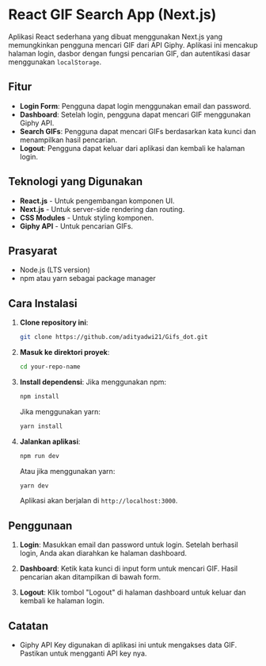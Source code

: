 # React GIF Search App (Next.js)

Aplikasi React sederhana yang dibuat menggunakan Next.js yang memungkinkan pengguna mencari GIF dari API Giphy. Aplikasi ini mencakup halaman login, dasbor dengan fungsi pencarian GIF, dan autentikasi dasar menggunakan `localStorage`.

## Fitur
- **Login Form**: Pengguna dapat login menggunakan email dan password.
- **Dashboard**: Setelah login, pengguna dapat mencari GIF menggunakan Giphy API.
- **Search GIFs**: Pengguna dapat mencari GIFs berdasarkan kata kunci dan menampilkan hasil pencarian.
- **Logout**: Pengguna dapat keluar dari aplikasi dan kembali ke halaman login.

## Teknologi yang Digunakan
- **React.js** - Untuk pengembangan komponen UI.
- **Next.js** - Untuk server-side rendering dan routing.
- **CSS Modules** - Untuk styling komponen.
- **Giphy API** - Untuk pencarian GIFs.

## Prasyarat
- Node.js (LTS version)
- npm atau yarn sebagai package manager

## Cara Instalasi

1. **Clone repository ini**:
   ```bash
   git clone https://github.com/adityadwi21/Gifs_dot.git
   ```

2. **Masuk ke direktori proyek**:
   ```bash
   cd your-repo-name
   ```

3. **Install dependensi**:
   Jika menggunakan npm:
   ```bash
   npm install
   ```
   Jika menggunakan yarn:
   ```bash
   yarn install
   ```

4. **Jalankan aplikasi**:
   ```bash
   npm run dev
   ```
   Atau jika menggunakan yarn:
   ```bash
   yarn dev
   ```

   Aplikasi akan berjalan di `http://localhost:3000`.

## Penggunaan

1. **Login**: Masukkan email dan password untuk login. Setelah berhasil login, Anda akan diarahkan ke halaman dashboard.
   
2. **Dashboard**: Ketik kata kunci di input form untuk mencari GIF. Hasil pencarian akan ditampilkan di bawah form.

3. **Logout**: Klik tombol "Logout" di halaman dashboard untuk keluar dan kembali ke halaman login.

## Catatan
- Giphy API Key digunakan di aplikasi ini untuk mengakses data GIF. Pastikan untuk mengganti API key nya.
